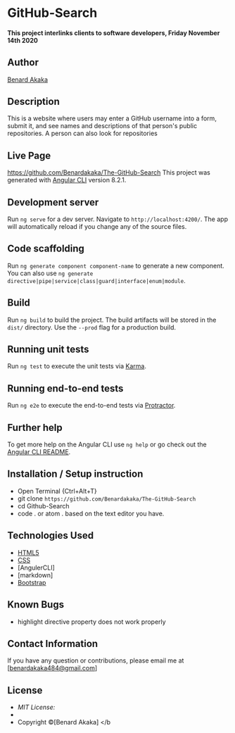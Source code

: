 # GitHub-Search
#### This project interlinks clients to software developers, Friday November 14th 2020
## Author
[Benard Akaka](https://github.com/Benardakaka/The-GitHub-Search)
## Description
This is a website where users may enter a GitHub username into a form, submit it, and see names and descriptions of that person's public repositories. A person can also look for repositories
## Live Page
https://github.com/Benardakaka/The-GitHub-Search
This project was generated with [Angular CLI](https://github.com/angular/angular-cli) version 8.2.1.
## Development server
Run `ng serve` for a dev server. Navigate to `http://localhost:4200/`. The app will automatically reload if you change any of the source files.
## Code scaffolding
Run `ng generate component component-name` to generate a new component. You can also use `ng generate directive|pipe|service|class|guard|interface|enum|module`.
## Build
Run `ng build` to build the project. The build artifacts will be stored in the `dist/` directory. Use the `--prod` flag for a production build.
## Running unit tests
Run `ng test` to execute the unit tests via [Karma](https://karma-runner.github.io).
## Running end-to-end tests
Run `ng e2e` to execute the end-to-end tests via [Protractor](http://www.protractortest.org/).
## Further help
To get more help on the Angular CLI use `ng help` or go check out the [Angular CLI README](https://github.com/angular/angular-cli/blob/master/README.md).
## Installation / Setup instruction
* Open Terminal {Ctrl+Alt+T}
* git clone ```https://github.com/Benardakaka/The-GitHub-Search```
* cd Github-Search
* code . or atom . based on the text editor you have.
## Technologies Used
* [HTML5](https://github.com/topics/html5)
* [CSS](https://github.com/topics/css3)
* [AngulerCLI]
* [markdown]
* [Bootstrap](https://github.com/topics/bootstrap)
## Known Bugs
* highlight directive property does not work properly
## Contact Information
If you have any question or contributions, please email me at [benardakaka484@gmail.com]
## License
* *MIT License:*
* 
* Copyright &copy;[Benard Akaka] </b